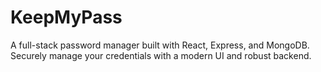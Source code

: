 # KeepMyPass
A full-stack password manager built with React, Express, and MongoDB. Securely manage your credentials with a modern UI and robust backend.
